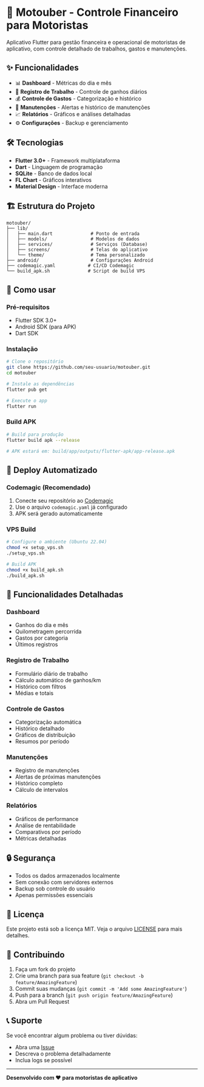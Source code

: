 # 🚗 Motouber - Controle Financeiro para Motoristas

Aplicativo Flutter para gestão financeira e operacional de motoristas de aplicativo, com controle detalhado de trabalhos, gastos e manutenções.

## ✨ Funcionalidades

- 📊 **Dashboard** - Métricas do dia e mês
- 💼 **Registro de Trabalho** - Controle de ganhos diários
- 💰 **Controle de Gastos** - Categorização e histórico
- 🔧 **Manutenções** - Alertas e histórico de manutenções
- 📈 **Relatórios** - Gráficos e análises detalhadas
- ⚙️ **Configurações** - Backup e gerenciamento

## 🛠️ Tecnologias

- **Flutter 3.0+** - Framework multiplataforma
- **Dart** - Linguagem de programação
- **SQLite** - Banco de dados local
- **FL Chart** - Gráficos interativos
- **Material Design** - Interface moderna

## 🏗️ Estrutura do Projeto

```
motouber/
├── lib/
│   ├── main.dart              # Ponto de entrada
│   ├── models/                # Modelos de dados
│   ├── services/              # Serviços (Database)
│   ├── screens/               # Telas do aplicativo
│   └── theme/                 # Tema personalizado
├── android/                   # Configurações Android
├── codemagic.yaml            # CI/CD Codemagic
└── build_apk.sh              # Script de build VPS
```

## 🚀 Como usar

### Pré-requisitos
- Flutter SDK 3.0+
- Android SDK (para APK)
- Dart SDK

### Instalação
```bash
# Clone o repositório
git clone https://github.com/seu-usuario/motouber.git
cd motouber

# Instale as dependências
flutter pub get

# Execute o app
flutter run
```

### Build APK
```bash
# Build para produção
flutter build apk --release

# APK estará em: build/app/outputs/flutter-apk/app-release.apk
```

## 🎯 Deploy Automatizado

### Codemagic (Recomendado)
1. Conecte seu repositório ao [Codemagic](https://codemagic.io)
2. Use o arquivo `codemagic.yaml` já configurado
3. APK será gerado automaticamente

### VPS Build
```bash
# Configure o ambiente (Ubuntu 22.04)
chmod +x setup_vps.sh
./setup_vps.sh

# Build APK
chmod +x build_apk.sh
./build_apk.sh
```

## 📱 Funcionalidades Detalhadas

### Dashboard
- Ganhos do dia e mês
- Quilometragem percorrida
- Gastos por categoria
- Últimos registros

### Registro de Trabalho
- Formulário diário de trabalho
- Cálculo automático de ganhos/km
- Histórico com filtros
- Médias e totais

### Controle de Gastos
- Categorização automática
- Histórico detalhado
- Gráficos de distribuição
- Resumos por período

### Manutenções
- Registro de manutenções
- Alertas de próximas manutenções
- Histórico completo
- Cálculo de intervalos

### Relatórios
- Gráficos de performance
- Análise de rentabilidade
- Comparativos por período
- Métricas detalhadas

## 🔒 Segurança

- Todos os dados armazenados localmente
- Sem conexão com servidores externos
- Backup sob controle do usuário
- Apenas permissões essenciais

## 📄 Licença

Este projeto está sob a licença MIT. Veja o arquivo [LICENSE](LICENSE) para mais detalhes.

## 🤝 Contribuindo

1. Faça um fork do projeto
2. Crie uma branch para sua feature (`git checkout -b feature/AmazingFeature`)
3. Commit suas mudanças (`git commit -m 'Add some AmazingFeature'`)
4. Push para a branch (`git push origin feature/AmazingFeature`)
5. Abra um Pull Request

## 📞 Suporte

Se você encontrar algum problema ou tiver dúvidas:
- Abra uma [Issue](https://github.com/seu-usuario/motouber/issues)
- Descreva o problema detalhadamente
- Inclua logs se possível

---

**Desenvolvido com ❤️ para motoristas de aplicativo**
